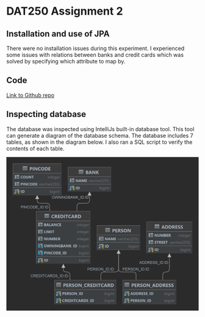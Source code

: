 # DAT250 Assignment 2

## Installation and use of JPA
There were no installation issues during this experiment. I experienced some issues with relations between banks and credit cards which was solved by specifying which attribute to map by.

## Code
[Link to Github repo](https://github.com/andersbuanes/dat250-expass2)

## Inspecting database
The database was inspected using IntelliJs built-in database tool. This tool can generate a diagram of the database schema. The database includes 7 tables, as shown in the diagram below. I also ran a SQL script to verify the contents of each table.

![Database schema diagram](/experiment2.png)